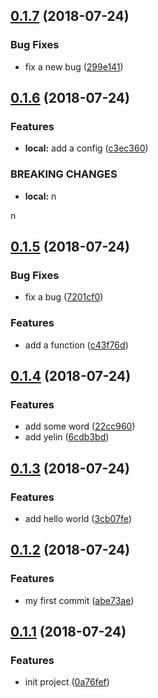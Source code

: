 <a name="0.1.7"></a>
## [0.1.7](https://github.com/yelin2016/log2/compare/v0.1.6...v0.1.7) (2018-07-24)


### Bug Fixes

* fix a new bug ([299e141](https://github.com/yelin2016/log2/commit/299e141))



<a name="0.1.6"></a>
## [0.1.6](https://github.com/yelin2016/log2/compare/v0.1.5...v0.1.6) (2018-07-24)


### Features

* **local:** add a config ([c3ec360](https://github.com/yelin2016/log2/commit/c3ec360))


### BREAKING CHANGES

* **local:** n

n



<a name="0.1.5"></a>
## [0.1.5](https://github.com/yelin2016/log2/compare/v0.1.4...v0.1.5) (2018-07-24)


### Bug Fixes

* fix a bug ([7201cf0](https://github.com/yelin2016/log2/commit/7201cf0))


### Features

* add a function ([c43f76d](https://github.com/yelin2016/log2/commit/c43f76d))



<a name="0.1.4"></a>
## [0.1.4](https://github.com/yelin2016/log2/compare/v0.1.3...v0.1.4) (2018-07-24)


### Features

* add some word ([22cc960](https://github.com/yelin2016/log2/commit/22cc960))
* add yelin ([6cdb3bd](https://github.com/yelin2016/log2/commit/6cdb3bd))



<a name="0.1.3"></a>
## [0.1.3](https://github.com/yelin2016/log2/compare/v0.1.2...v0.1.3) (2018-07-24)


### Features

* add hello world ([3cb07fe](https://github.com/yelin2016/log2/commit/3cb07fe))



<a name="0.1.2"></a>
## [0.1.2](https://github.com/yelin2016/log2/compare/v0.1.1...v0.1.2) (2018-07-24)


### Features

* my first commit ([abe73ae](https://github.com/yelin2016/log2/commit/abe73ae))



<a name="0.1.1"></a>
## [0.1.1](https://github.com/yelin2016/log2/compare/0a76fef...v0.1.1) (2018-07-24)


### Features

* init project ([0a76fef](https://github.com/yelin2016/log2/commit/0a76fef))




